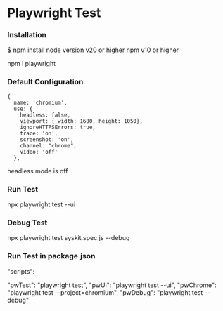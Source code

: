 # Playwright Test

### Installation

$ npm install
node version v20 or higher
npm v10 or higher

npm i playwright


### Default Configuration

    {
      name: 'chromium',
      use: {
        headless: false,
        viewport: { width: 1680, height: 1050},
        ignoreHTTPSErrors: true,
        trace: 'on',
        screenshot: 'on',
        channel: "chrome",
        video: 'off'
      },

headless mode is off

### Run Test
npx playwright test --ui

### Debug Test
npx playwright test syskit.spec.js --debug


### Run Test in package.json

"scripts": 

"pwTest": "playwright test",
"pwUi": "playwright test --ui",
"pwChrome": "playwright test --project=chromium",
"pwDebug": "playwright test --debug"



